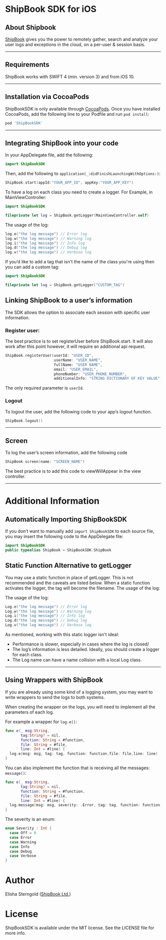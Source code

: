 # ShipBook SDK for iOS

## About Shipbook
[ShipBook](https://www.shipbook.io) gives you the power to remotely gather, search and analyze your user logs and exceptions in the cloud, on a per-user & session basis.

---

## Requirements
ShipBook works with SWIFT 4 (min. version 3) and from iOS 10.

---
## Installation via CocoaPods

ShipBookSDK is only available through [CocoaPods](http://cocoapods.org). Once you have installed CocoaPods, add the following line to your Podfile and run `pod install`:

```ruby
pod 'ShipBookSDK'
```
---
##  Integrating ShipBook into your code

In your AppDelegate file, add the following:
```swift
import ShipBookSDK
```

Then, add the following to `application(_:didFinishLaunchingWithOptions:)`:

```swift
ShipBook.start(appId:"YOUR_APP_ID", appKey:"YOUR_APP_KEY")
```

To have a log on each class you need to create a logger. 
For Example, in MainViewController:
```swift
import ShipBookSDK

fileprivate let log = ShipBook.getLogger(MainViewController.self)
```

The usage of the log:

```swift
log.e("the log message") // Error log
log.w("the log message") // Warning log
log.i("the log message") // Info log
log.d("the log message") // Debug log
log.v("the log message") // Verbose log
```

If you’d like to add a tag that isn't the name of the class you're using then you can add a custom tag:
```swift
import ShipBookSDK

fileprivate let log = ShipBook.getLogger("CUSTOM_TAG")
```

## Linking ShipBook to a user’s information
The SDK allows the option to associate each session with specific user information.

### Register user:
The best practice is to set registerUser before ShipBook.start. It will also work after this point however, it will require an additional api request.
```swift
ShipBook.registerUser(userId: "USER_ID",
                      userName: "USER_NAME",
                      fullName: "USER NAME",
                      email: "USER_EMAIL",
                      phoneNumber: "USER_PHONE_NUMBER",
                      additionalInfo: "STRING DICTIONARY OF KEY VALUE")
```
The only required parameter is `userId`.

### Logout
To logout the user, add the following code to your app’s logout function.
```swift
ShipBook.logout()
```
---

## Screen
To log the user’s screen information, add the following code
```swift
ShipBook.screen(name: "SCREEN_NAME")
```
The best practice is to add this code to viewWillAppear in the view controller.

---

# Additional Information
## Automatically Importing ShipBookSDK
If you don’t want to manually add `import ShipBookSDK` to each source file, you may insert the following code to the AppDelegate file:

```swift
import ShipBookSDK
public typealias ShipBook = ShipBookSDK.ShipBook
```

## Static Function Alternative to getLogger
You may use a static function in place of getLogger. This is not recommended and the caveats are listed below. When a static function activates the logger, the tag will become the filename.
The usage of the log:

The usage of the log:
```swift
Log.e("the log message") // Error log
Log.w("the log message") // Warning log
Log.i("the log message") // Info log
Log.d("the log message") // Debug log
Log.v("the log message") // Verbose log
```
As mentioned, working with this static logger isn't ideal:
* Performance is slower, especially in cases where the log is closed/
* The log’s information is less detailed. Ideally, you should create a logger for each class.
* The Log name can have a name collision with a local Log class.

---

## Using Wrappers with ShipBook
If you are already using some kind of a logging system, you may want to write wrappers to send the logs to both systems.

When creating the wrapper on the logs, you will need to implement all the parameters of each log.

For example a wrapper for `log.e()`:
```swift
func e(_ msg:String,
       tag:String? = nil,
       function: String = #function,
       file: String = #file,
       line: Int = #line) {
  log.e(msg: msg, tag: tag, function: function,file: file,line: line)
}
```

You can also implement the function that is receiving all the messages:  `message()`:

```swift
func e(_ msg:String,
       tag:String? = nil,
       function: String = #function,
       file: String = #file,
       line: Int = #line) {
  log.message(msg: msg, severity: .Error, tag: tag, function: function,file: file,line: line)
}
```
The severity is an enum:
```swift
enum Severity : Int {
  case Off = 0
  case Error
  case Warning
  case Info
  case Debug
  case Verbose
}
```



# Author

Elisha Sterngold ([ShipBook Ltd.](https://www.shipbook.io))

# License

ShipBookSDK is available under the MIT license. See the LICENSE file for more info.
